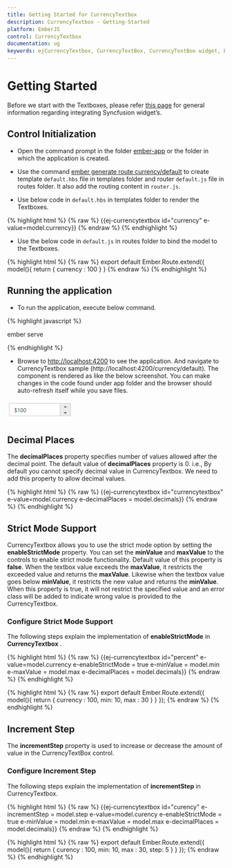 ```yaml
---
title: Getting Started for CurrencyTextbox
description: CurrencyTextbox - Getting-Started
platform: EmberJS
control: CurrencyTextbox
documentation: ug
keywords: ejCurrencyTextbox, CurrencyTextBox, CurrencyTextBox widget, EmberJS CurrencyTextBox
---
```

# Getting Started

Before we start with the Textboxes, please refer [this page](https://help.syncfusion.com/emberjs/overview) for general information regarding integrating Syncfusion widget’s.

## Control Initialization

* Open the command prompt in the folder [ember-app](https://help.syncfusion.com/emberjs/getting-started#create-a-simple-ember-application) or the folder in which the application is created.

* Use the command [ember generate route currency/default](https://guides.emberjs.com/v2.11.0/routing/defining-your-routes/) to create template `default.hbs` file in templates folder and router `default.js` file in routes folder. It also add the routing content in `router.js`.

* Use below code in `default.hbs` in templates folder to render the Textboxes.

{% highlight html %}
{% raw %}
       {{ej-currencytextbox id="currency" e-value=model.currency}}
{% endraw %}
{% endhighlight %}

* Use the below code in `default.js` in routes folder to bind the model to the Textboxes.

{% highlight html %}
{% raw %}
	export default Ember.Route.extend({
      model(){
         return {
           currency : 100
        }
    }
{% endraw %}
{% endhighlight %}


## Running the application

* To run the application, execute below command.

{% highlight javascript %}
 
 ember serve

{% endhighlight %}

* Browse to [http://localhost:4200](http://localhost:4200) to see the application. And navigate to CurrencyTextbox sample (http://localhost:4200/currency/default). The component is rendered as like the below screenshot. You can make changes in the code found under app folder and the browser should auto-refresh itself while you save files. 

![](Getting-Started_images/Getting-Started_img1.png)


## Decimal Places

The **decimalPlaces** property specifies number of values allowed after the decimal point. The default value of **decimalPlaces** property is 0. i.e., By default you cannot specify decimal value in CurrencyTextbox. We need to add this property to allow decimal values.

{% highlight html %}
{% raw %}
{{ej-currencytextbox id="currencytextbox" e-value=model.currency e-decimalPlaces = model.decimals}}
{% endraw %}
{% endhighlight %}

## Strict Mode Support

CurrencyTextbox allows you to use the strict mode option by setting the **enableStrictMode** property. You can set the **minValue** and **maxValue** to the controls to enable strict mode functionality. Default value of this property is **false**. When the textbox value exceeds the **maxValue**, it restricts the exceeded value and returns the **maxValue**. Likewise when the textbox value goes below **minValue**, it restricts the new value and returns the **minValue**. When this property is true, it will not restrict the specified value and an error class will be added to indicate wrong value is provided to the CurrencyTextbox.

### Configure Strict Mode Support 

The following steps explain the implementation of **enableStrictMode** in **CurrencyTextbox** .

{% highlight html %}
{% raw %}
{{ej-currencytextbox id="percent"  e-value=model.currency e-enableStrictMode = true e-minValue = model.min e-maxValue = model.max e-decimalPlaces = model.decimals}}
{% endraw %}
{% endhighlight %}


{% highlight html %}
{% raw %}
export default Ember.Route.extend({
    model(){
    return {
        currency : 100,
        min: 10,
        max : 30
        }
    }
});
{% endraw %}
{% endhighlight %}

## Increment Step

The **incrementStep** property is used to increase or decrease the amount of value in the CurrencyTextBox control. 

### Configure Increment Step

The following steps explain the implementation of **incrementStep** in CurrencyTextbox.


{% highlight html %}
{% raw %}
{{ej-currencytextbox id="curency" e-incrementStep = model.step e-value=model.curency e-enableStrictMode = true e-minValue = model.min e-maxValue = model.max e-decimalPlaces = model.decimals}}
{% endraw %}
{% endhighlight %}


{% highlight html %}
{% raw %}
export default Ember.Route.extend({
    model(){
    return {
        curency : 100,
        min: 10,
        max : 30,
        step: 5
        }
    }
});
{% endraw %}
{% endhighlight %}
